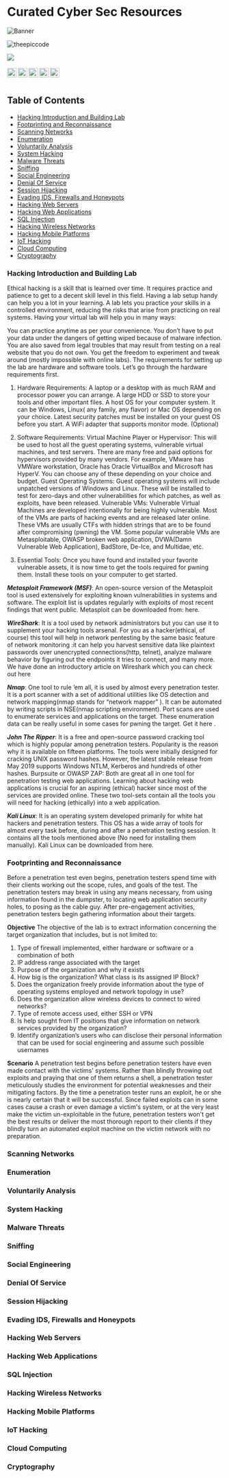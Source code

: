 # Curated Cyber Sec Resources

![Banner](https://github.com/theepiccode/Curated-CyberSec-Resources/blob/main/Banner.png)
<p align="left"> <img src="https://komarev.com/ghpvc/?username=theepiccode&label=Views&color=blue&style=plastic" alt="theepiccode" /> </p>
<a href = "https://invite.theepiccode.com" align = "left">
<img src = "https://img.shields.io/badge/Discord-Join%20the%20Server-blue" /> 
</a>
<br>
<br>
<a href="https://twitter.com/theepiccode1">
  <img align="left" alt="theepiccode's Twitter" width="22px" src="https://cdn.jsdelivr.net/npm/simple-icons@v3/icons/twitter.svg" />
</a>
<a href="https://www.linkedin.com/company/theepiccode/">
  <img align="left" alt="theepiccode's Linkdein" width="22px" src="https://cdn.jsdelivr.net/npm/simple-icons@v3/icons/linkedin.svg" />
</a>
<a href="https://github.com/theepiccode">
  <img align="left" alt="theepiccode's Github" width="22px" src="https://cdn.jsdelivr.net/npm/simple-icons@v3/icons/github.svg" />
</a>
<a href="https://www.instagram.com/theepiccode/">
  <img align="left" alt="theepiccode's Instagram" width="22px" src="https://cdn.jsdelivr.net/npm/simple-icons@v3/icons/instagram.svg" />
</a>
<a href="https://www.youtube.com/theepiccode">
  <img align="left" alt="theepiccode's Youtube" width="22px" src="https://cdn.jsdelivr.net/npm/simple-icons@v3/icons/youtube.svg" />
</a>
<br>
<br>

## Table of Contents

- [Hacking Introduction and Building Lab](#Hacking-Introduction)
- [Footprinting and Reconnaissance](#Footprinting-Reconnaissance)
- [Scanning Networks](#Scanning-Networks)
- [Enumeration](#Enumeration)
- [Voluntarily Analysis](#Voluntarily-Analysis)
- [System Hacking](#System-Hacking)
- [Malware Threats](#Malware-Threats)
- [Sniffing](#Sniffing)
- [Social Engineering](#Social-Engineering)
- [Denial Of Service](#Denial-Of-Service)
- [Session Hijacking](#Session-Hijacking)
- [Evading IDS, Firewalls and Honeypots](#Evading-IDS)
- [Hacking Web Servers](#Hacking-Web-Servers)
- [Hacking Web Applications](#Hacking-Web-Applications)
- [SQL Injection](#SQL-Injection)
- [Hacking Wireless Networks](#Hacking-Wireless-Networks)
- [Hacking Mobile Platforms](#Hacking-Mobile-Platforms)
- [IoT Hacking](#IoT-Hacking)
- [Cloud Computing](#Cloud-Computing)
- [Cryptography](#Cryptography)

### Hacking Introduction and Building Lab
Ethical hacking is a skill that is learned over time. It requires practice and patience to get to a decent skill level in this field. Having a lab setup handy can help you a lot in your learning. A lab lets you practice your skills in a controlled environment, reducing the risks that arise from practicing on real systems. Having your virtual lab will help you in many ways:

You can practice anytime as per your convenience.
You don’t have to put your data under the dangers of getting wiped because of malware infection.
You are also saved from legal troubles that may result from testing on a real website that you do not own.
You get the freedom to experiment and tweak around (mostly impossible with online labs).
The requirements for setting up the lab are hardware and software tools. Let’s go through the hardware requirements first.

1. Hardware Requirements:
A laptop or a desktop with as much RAM and processor power you can arrange.
A large HDD or SSD to store your tools and other important files.
A host OS for your computer system. It can be Windows, Linux( any family, any flavor) or Mac OS depending on your choice.
Latest security patches must be installed on your guest OS before you start.
A WiFi adapter that supports monitor mode. (Optional)

2. Software Requirements:
Virtual Machine Player or Hypervisor: This will be used to host all the guest operating systems, vulnerable virtual machines, and test servers. There are many free and paid options for hypervisors provided by many vendors. For example, VMware has VMWare workstation, Oracle has Oracle VirtualBox and Microsoft has HyperV. You can choose any of these depending on your choice and budget.
Guest Operating Systems: Guest operating systems will include unpatched versions of Windows and Linux. These will be installed to test for zero-days and other vulnerabilities for which patches, as well as exploits, have been released.
Vulnerable VMs: Vulnerable Virtual Machines are developed intentionally for being highly vulnerable. Most of the VMs are parts of hacking events and are released later online. These VMs are usually CTFs with hidden strings that are to be found after compromising (pwning) the VM. Some popular vulnerable VMs are Metasploitable, OWASP broken web application, DVWA(Damn Vulnerable Web Application), BadStore, De-Ice, and Multidae, etc.

3. Essential Tools:
Once you have found and installed your favorite vulnerable assets, it is now time to get the tools required for pwning them. Install these tools on your computer to get started.

__*Metasploit Framework (MSF)*__: An open-source version of the Metasploit tool is used extensively for exploiting known vulnerabilities in systems and software. The exploit list is updates regularly with exploits of most recent findings that went public. Metasploit can be downloaded from: here.

__*WireShark*__: It is a tool used by network administrators but you can use it to supplement your hacking tools arsenal. For you as a hacker(ethical, of course) this tool will help in network pentesting by the same basic feature of network monitoring :it can help you harvest sensitive data like plaintext passwords over unencrypted connections(http, telnet), analyze malware behavior by figuring out the endpoints it tries to connect, and many more. We have done an introductory article on Wireshark which you can check out here

__*Nmap*__: One tool to rule ’em all, it is used by almost every penetration tester. It is a port scanner with a set of additional utilities like OS detection and network mapping(nmap stands for “network mapper” ). It can be automated by writing scripts in NSE(nmap scripting environment). Port scans are used to enumerate services and applications on the target. These enumeration data can be really useful in some cases for pwning the target. Get it here .

__*John The Ripper*__: It is a free and open-source password cracking tool which is highly popular among penetration testers. Popularity is the reason why it is available on fifteen platforms. The tools were initially designed for cracking UNIX password hashes. However, the latest stable release from May 2019 supports Windows NTLM, Kerberos and hundreds of other hashes.
Burpsuite or OWASP ZAP: Both are great all in one tool for penetration testing web applications. Learning about hacking web applications is crucial for an aspiring (ethical) hacker since most of the services are provided online. These two tool-sets contain all the tools you will need for hacking (ethically) into a web application.

__*Kali Linux*__: It is an operating system developed primarily for white hat hackers and penetration testers. This OS has a wide array of tools for almost every task before, during and after a penetration testing session. It contains all the tools mentioned above (No need for installing them manually). Kali Linux can be downloaded from here. 
### Footprinting and Reconnaissance
Before a penetration test even begins, penetration testers spend time with their clients working out the scope, rules, and goals of the test. The penetration testers may break in using any means necessary, from using information found in the dumpster, to locating web application security holes, to posing as the cable guy. After pre-engagement activities, penetration testers begin gathering information about their targets.

**Objective**
The objective of the lab is to extract information concerning the target organization that includes, but is not limited to:

1. Type of firewall implemented, either hardware or software or a combination of both
2. IP address range associated with the target
3. Purpose of the organization and why it exists
4. How big is the organization? What class is its assigned IP Block?
5. Does the organization freely provide information about the type of operating systems employed and network topology in use?
6. Does the organization allow wireless devices to connect to wired networks?
7. Type of remote access used, either SSH or VPN
8. Is help sought from IT positions that give information on network services provided by the organization?
9. Identify organization’s users who can disclose their personal information that can be used for social engineering and assume such possible usernames

**Scenario**
A penetration test begins before penetration testers have even made contact with the victims' systems. Rather than blindly throwing out exploits and praying that one of them returns a shell, a penetration tester meticulously studies the environment for potential weaknesses and their mitigating factors. By the time a penetration tester runs an exploit, he or she is nearly certain that it will be successful. Since failed exploits can in some cases cause a crash or even damage a victim's system, or at the very least make the victim un-exploitable in the future, penetration testers won't get the best results or deliver the most thorough report to their clients if they blindly turn an automated exploit machine on the victim network with no preparation.

### Scanning Networks

### Enumeration

### Voluntarily Analysis

### System Hacking

### Malware Threats

### Sniffing

### Social Engineering

### Denial Of Service

### Session Hijacking

### Evading IDS, Firewalls and Honeypots

### Hacking Web Servers

### Hacking Web Applications

### SQL Injection

### Hacking Wireless Networks

### Hacking Mobile Platforms

### IoT Hacking

### Cloud Computing

### Cryptography
